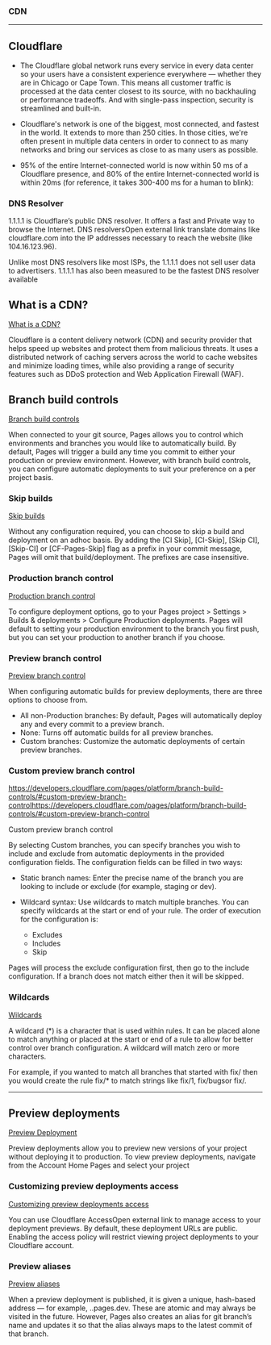 
### CDN

---

## Cloudflare

- The Cloudflare global network runs every service in every data center so your users have a consistent experience everywhere — whether they are in Chicago or Cape Town. This means all customer traffic is processed at the data center closest to its source, with no backhauling or performance tradeoffs. And with single-pass inspection, security is streamlined and built-in.

- Cloudflare's network is one of the biggest, most connected, and fastest in the world. It extends to more than 250 cities. In those cities, we're often present in multiple data centers in order to connect to as many networks and bring our services as close to as many users as possible. 

- 95% of the entire Internet-connected world is now within 50 ms of a Cloudflare presence, and 80% of the entire Internet-connected world is within 20ms (for reference, it takes 300-400 ms for a human to blink):

### DNS Resolver

1.1.1.1 is Cloudflare’s public DNS resolver. It offers a fast and Private way to browse the Internet. DNS resolversOpen external link translate domains like cloudflare.com into the IP addresses necessary to reach the website (like 104.16.123.96).

Unlike most DNS resolvers like most ISPs, the 1.1.1.1 does not sell user data to advertisers. 1.1.1.1 has also been measured to be the fastest DNS resolver available

## What is a CDN?

[What is a CDN?](https://www.cloudflare.com/learning/cdn/what-is-a-cdn/)

Cloudflare is a content delivery network (CDN) and security provider that helps speed up websites and protect them from malicious threats. It uses a distributed network of caching servers across the world to cache websites and minimize loading times, while also providing a range of security features such as DDoS protection and Web Application Firewall (WAF).

## Branch build controls

[Branch build controls](https://developers.cloudflare.com/pages/platform/branch-build-controls/)

When connected to your git source, Pages allows you to control which environments and branches you would like to automatically build. By default, Pages will trigger a build any time you commit to either your production or preview environment. However, with branch build controls, you can configure automatic deployments to suit your preference on a per project basis.

### Skip builds

[Skip builds](https://developers.cloudflare.com/pages/platform/branch-build-controls/#skip-builds)

Without any configuration required, you can choose to skip a build and deployment on an adhoc basis. By adding the [CI Skip], [CI-Skip], [Skip CI], [Skip-CI] or [CF-Pages-Skip] flag as a prefix in your commit message, Pages will omit that build/deployment. The prefixes are case insensitive.

### Production branch control

[Production branch control](https://developers.cloudflare.com/pages/platform/branch-build-controls/#production-branch-control)

To configure deployment options, go to your Pages project > Settings > Builds & deployments > Configure Production deployments. Pages will default to setting your production environment to the branch you first push, but you can set your production to another branch if you choose.


### Preview branch control

[Preview branch control](https://developers.cloudflare.com/pages/platform/branch-build-controls/#preview-branch-control)

When configuring automatic builds for preview deployments, there are three options to choose from.

- All non-Production branches: By default, Pages will automatically deploy any and every commit to a preview branch.
- None: Turns off automatic builds for all preview branches.
- Custom branches: Customize the automatic deployments of certain preview branches.

### Custom preview branch control
https://developers.cloudflare.com/pages/platform/branch-build-controls/#custom-preview-branch-controlhttps://developers.cloudflare.com/pages/platform/branch-build-controls/#custom-preview-branch-control

Custom preview branch control

By selecting Custom branches, you can specify branches you wish to include and exclude from automatic deployments in the provided configuration fields. The configuration fields can be filled in two ways:

- Static branch names: Enter the precise name of the branch you are looking to include or exclude (for example, staging or dev).

- Wildcard syntax: Use wildcards to match multiple branches. You can specify wildcards at the start or end of your rule. The order of execution for the configuration is:
	- Excludes
	- Includes
	- Skip
	
Pages will process the exclude configuration first, then go to the include configuration. If a branch does not match either then it will be skipped.

### Wildcards

[Wildcards](https://developers.cloudflare.com/pages/platform/branch-build-controls/#wildcards)

A wildcard (*) is a character that is used within rules. It can be placed alone to match anything or placed at the start or end of a rule to allow for better control over branch configuration. A wildcard will match zero or more characters.

For example, if you wanted to match all branches that started with fix/ then you would create the rule fix/* to match strings like fix/1, fix/bugsor fix/.

---

## Preview deployments

[Preview Deployment](https://developers.cloudflare.com/pages/platform/preview-deployments/)

Preview deployments allow you to preview new versions of your project without deploying it to production. To view preview deployments, navigate from the Account Home Pages and select your project
 
### Customizing preview deployments access 
 
 [Customizing preview deployments access](https://developers.cloudflare.com/pages/platform/preview-deployments/#customizing-preview-deployments-access)
 
 You can use Cloudflare AccessOpen external link to manage access to your deployment previews. By default, these deployment URLs are public. Enabling the access policy will restrict viewing project deployments to your Cloudflare account.

### Preview aliases

[Preview aliases](https://developers.cloudflare.com/pages/platform/preview-deployments/#preview-aliases)

When a preview deployment is published, it is given a unique, hash-based address — for example, <hash>.<project>.pages.dev. These are atomic and may always be visited in the future. However, Pages also creates an alias for git branch’s name and updates it so that the alias always maps to the latest commit of that branch.

